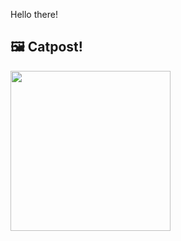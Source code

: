 Hello there!



## 🖼️ Catpost!

<sub>
    <img src="https://cdn2.thecatapi.com/images/ZZmFRKWZZ.jpg" height="256">
</sub>

